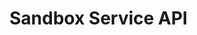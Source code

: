 # Sandbox Service API

<swagger-ui src="https://cyberrangecz.github.io/backend-sandbox-service/crczp-sandbox-service-swagger-open-api.yaml"/>